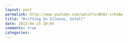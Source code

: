 ```yaml
---
layout: post
permalink: http://www.youtube.com/watch?v=Bh0J-vrksBw
title: "Drifting In Silence, Infall"
date: 2013-04-15 20:04
comments: true
categories: 
---
```


